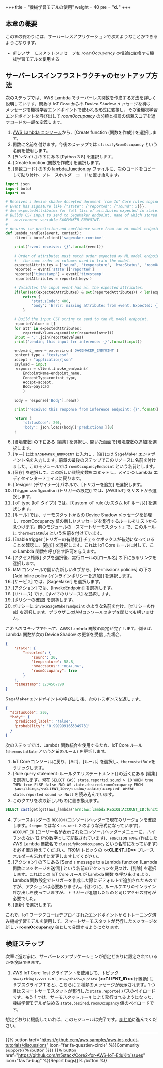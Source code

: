 +++
title = "機械学習モデルの使用"
weight = 40
pre = "<b>d. </b>"
+++

## 本章の概要
この章の終わりには、サーバーレスアプリケーションで次のようなことができるようになります。

* 新しいサーモスタットメッセージを *roomOccupancy* の推論に変換する機械学習モデルを使用する

## サーバーレスインフラストラクチャのセットアップ方法
次のステップでは、AWS Lambda でサーバーレス関数を作成する方法を詳しく説明しています。関数は IoT Core からの Device Shadow メッセージを待ち、メッセージを機械学習エンドポイントで使われる形式に変換し、その後機械学習エンドポイントを呼び出して *roomOccupancy* の分類と推論の信頼スコアを返すコードの一部を定義します。

1. [AWS Lambda コンソール](https://us-west-2.console.aws.amazon.com/lambda/home?region=us-west-2#)から、[Create function (関数を作成)] を選択します。
2. 関数に名前を付けます。今後のステップでは `classifyRoomOccupancy` という名前を使用します。
3. [ランタイム] の下にある [Python 3.8] を選択します。
4. [Create function (関数を作成)] を選択します。
5. [関数コード] の下の lambda_function.py ファイルに、次のコードをコピーして貼り付け、プレースホルダーコードを置き換えます。

```python
import json
import boto3
import os

# Receives a device shadow Accepted document from IoT Core rules engine.
# Event has signature like {"state": {"reported": {"sound": 5}}}.
# See expectedAttributes for full list of attributes expected in state.reported.
# Builds CSV input to send to SageMaker endpoint, name of which stored in
#   environment variable SAGEMAKER_ENDPOINT.
#
# Returns the prediction and confidence score from the ML model endpoint.
def lambda_handler(event, context):
    client = boto3.client('sagemaker-runtime')
    
    print('event received: {}'.format(event))
    
    # Order of attributes must match order expected by ML model endpoint. E.g.
    #   the same order of columns used to train the model.
    expectedAttributes = ['sound', 'temperature', 'hvacStatus', 'roomOccupancy', 'timestamp']
    reported = event['state']['reported']
    reported['timestamp'] = event['timestamp']
    reportedAttributes = reported.keys()
    
    # Validates the input event has all the expected attributes.
    if(len(set(expectedAttributes) & set(reportedAttributes)) < len(expectedAttributes)):
        return {
            'statusCode': 400,
            'body': 'Error: missing attributes from event. Expected: {}. Received: {}.'.format(','.join(expectedAttributes), ','.join(reportedAttributes))
        }
    
    # Build the input CSV string to send to the ML model endpoint.
    reportedValues = []
    for attr in expectedAttributes:
        reportedValues.append(str(reported[attr]))
    input = ','.join(reportedValues)
    print('sending this input for inference: {}'.format(input))

    endpoint_name = os.environ['SAGEMAKER_ENDPOINT']
    content_type = "text/csv"
    accept = "application/json"
    payload = input
    response = client.invoke_endpoint(
        EndpointName=endpoint_name, 
        ContentType=content_type,
        Accept=accept,
        Body=payload
        )
        
    body = response['Body'].read()
        
    print('received this response from inference endpoint: {}'.format(body))
    
    return {
        'statusCode': 200,
        'body': json.loads(body)['predictions'][0]
    }
```

6. [環境変数] の下にある [編集] を選択し、開いた画面で[環境変数の追加]を選択します。
1. [キー] には `SAGEMAKER_ENDPOINT` と入力し、[値] には SageMaker エンドポイント名を入力します。前章の最後のステップでこのリソースに名前を付けました。このモジュールでは `roomOccupancyEndpoint` という名前とします。
1. [保存] を選択して、この新しい環境変数をコミットし、メインの Lambda エディタインターフェイスに戻ります。
1. [Designer (デザイナー)] パネルで、[トリガーを追加] を選択します。
1. [Trigger configuration (トリガーの設定)] では、[AWS IoT] をリストから選択します。
1. [IoT type (IoT タイプ)] では、[Custom IoT rule (カスタム IoT ルール)] を選択します。
1. [ルール] では、サーモスタットからの Device Shadow メッセージを処理し、roomOccupancy 値の新しいメッセージを発行するルールをリストから見つけます。前のモジュールの「スマートサーモスタット」で、このルールに `thermostatRule` という名前を付けています。
1. [Enable trigger (トリガーの有効化)] チェックボックスが有効になっていることを確認し、[追加] を選択します。これは IoT Core ルールに対して、この Lambda 関数を呼び出す許可を与えます。
1. [アクセス権限] タブを選択後、実行ロールの[ロール名] の下にあるリンクを選択します。
1. IAM コンソールで開いた新しいタブから、[Permissions policies] の下の [Add inline policy (インラインポリシーを追加)] を選択します。
1. [サービス] では、[SageMaker] を選択します。
1. [アクション] では、[InvokeEndpoint] を選択します。
1. [リソース] では、[すべてのリソース] を選択します。
1. [ポリシーの確認] を選択します。
1. ポリシーに `invokeSageMakerEndpoint` のような名前を付け、[ポリシーの作成] を選択します。ブラウザこのIAMコンソールのタブを閉じても構いません。

これらのステップでもって、AWS Lambda 関数の設定が完了します。例えば、Lambda 関数が次の Device Shadow の更新を受信した場合、

```JSON
{
    "state": {
        "reported": {
            "sound": 20,
            "temperature": 58.8,
            "hvacStatus": "HEATING",
            "roomOccupancy": true
        }
    },
    "timestamp": 1234567890
}
```

SageMaker エンドポイントの呼び出し後、次のレスポンスを返します。

```JSON
{
  "statusCode": 200,
  "body": {
    "predicted_label": "false",
    "probability": "0.9999991655349731"
  }
}
```

次のステップでは、Lambda 関数統合を使用するため、IoT Core ルール (`thermostatRule` という名前のルール) を更新します。

1. IoT Core コンソールに戻り、[Act]、[ルール] を選択し、`thermostatRule`をクリックします。
2. [Rule query statement (ルールクエリステートメント)] の近くにある [編集] を選択します。現在 `SELECT CASE state.reported.sound > 10 WHEN true THEN true ELSE false END AS state.desired.roomOccupancy FROM '$aws/things/<<CLIENT_ID>>/shadow/update/accepted' WHERE state.reported.sound <> Null` を読み込んでいます。
3. このクエリを次の新しいものに置き換えます。

```SQL
SELECT cast(get(get(aws_lambda("arn:aws:lambda:REGION:ACCOUNT_ID:function:FUNCTION_NAME", *), "body"), "predicted_label") AS Boolean) AS state.desired.roomOccupancy FROM '$aws/things/<<CLIENT_ID>>/shadow/update/accepted' WHERE state.reported.sound <> Null
```

4. プレースホルダーの `REGION` (コンソールヘッダーで現在のリージョンを確認します。`Oregon` ではなく `us-west-2` のような形式になっています)、`ACCOUNT_ID` (ユーザー名が表示されたコンソールヘッダーメニューに、ハイフンのない 12 桁の数字として記載されています)、`FUNCTION_NAME` (作成した AWS Lambda 関数名で `classifyRoomOccupancy` という名前になっています) を必ず置き換えてください。FROM トピックの **<<CLIENT_ID>>** プレースホルダーも忘れずに変更しますしてください。
1. [アクション] の下にある [Send a message to a Lambda function (Lambda 関数にメッセージを送信)] という名前のアクションを見つけ、[削除] を選択します。これはこの IoT Core ルールが Lambda 関数 を呼び出せるよう、Lambda 関数設定でトリガーを作成した際にデフォルトで追加されたものですが、アクションは必要ありません。代わりに、ルールクエリのインライン呼び出しを使っていますが、トリガーが追加したものと同じアクセス許可が必要でした。
1. [更新] を選択します。

これで、IoT ワークフローはデプロイされたエンドポイントからトレーニング済み機械学習モデルを使用して、スマートサーモスタットが発行したメッセージを新しい **roomOccupancy** 値として分類するようになります。

## 検証ステップ
次章に進む前に、サーバーレスアプリケーションが想定どおりに設定されているかを検証できます。

1. AWS IoT Core Test クライアントを使用して、トピック `$aws/things/<<CLIENT_ID>>/shadow/update` (**<<CLIENT_ID>>** は置換) にサブスクライブすると、こちらに 2 種類のメッセージが表示されます。1 つ目はスマートサーモスタットが発行した `state.reported` パスのペイロードです。もう 1 つは、サーモスタットルールにより発行されるようになった、機械学習モデルが決める `state.desired.roomOccupancy` 値のペイロードです。

想定どおりに機能していれば、このモジュールは完了です。[まとめ](/jp/smart-spaces/conclusion.html)に進んでください。

---
{{% button href="https://github.com/aws-samples/aws-iot-edukit-tutorials/discussions" icon="far fa-question-circle" %}}Community support{{% /button %}} {{% button href="https://github.com/m5stack/Core2-for-AWS-IoT-EduKit/issues" icon="fas fa-bug" %}}Report bugs{{% /button %}}